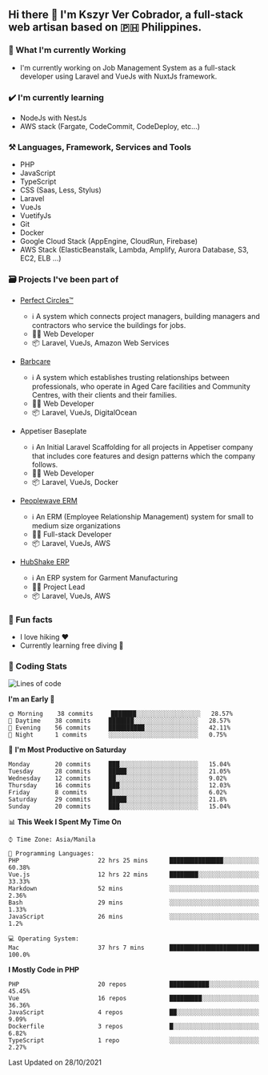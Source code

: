 ## Hi there 👋 I'm Kszyr Ver Cobrador, a full-stack web artisan based on 🇵🇭 Philippines.

### 🚀 What I'm currently Working

- I'm currently working on Job Management System as a full-stack developer using Laravel and VueJs with NuxtJs framework.

### ✔️ I'm currently learning

- NodeJs with NestJs
- AWS stack (Fargate, CodeCommit, CodeDeploy, etc...)

### ⚒️ Languages, Framework, Services and Tools
- PHP
- JavaScript
- TypeScript
- CSS (Saas, Less, Stylus)
- Laravel
- VueJs
- VuetifyJs
- Git
- Docker
- Google Cloud Stack (AppEngine, CloudRun, Firebase)
- AWS Stack (ElasticBeanstalk, Lambda, Amplify, Aurora Database, S3, EC2, ELB ...)


### 🗃 Projects I've been part of

- <a href="https://perfectcircles.com.au/" target="_blank">Perfect Circles™</a>

  - ℹ️ A system which connects project managers, building managers and contractors who service the buildings for jobs.
  - 👨‍💻 Web Developer
  - 📦 Laravel, VueJs, Amazon Web Services

- <a href="https://appetiser.com.au/portfolio/barbcare" target="_blank">Barbcare</a>

  - ℹ️ A system which establishes trusting relationships between professionals, who operate in Aged Care facilities and Community Centres, with their clients and their families.
  - 👨‍💻 Web Developer
  - 📦 Laravel, VueJs, DigitalOcean

- Appetiser Baseplate

  - ℹ️ An Initial Laravel Scaffolding for all projects in Appetiser company that includes core features and design patterns which the company follows.
  - 👨‍💻 Web Developer
  - 📦 Laravel, VueJs, Docker

- <a href="https://peoplewave.co" target="_blank">Peoplewave ERM</a>

  - ℹ️ An ERM (Employee Relationship Management) system for small to medium size organizations
  - 👨‍💻 Full-stack Developer
  - 📦 Laravel, VueJs, AWS

- <a href="https://www.posbang.com/garment-erp" target="_blank">HubShake ERP</a>

  - ℹ️ An ERP system for Garment Manufacturing
  - 👨‍💻 Project Lead
  - 📦 Laravel, VueJs, AWS

### 🌴 Fun facts

- I love hiking ❤️
- Currently learning free diving 🥽

### 🌟 Coding Stats

<!-- WakaTime Stats -->

<!--START_SECTION:waka-->
![Lines of code](https://img.shields.io/badge/From%20Hello%20World%20I%27ve%20Written-524113%20lines%20of%20code-blue)

**I'm an Early 🐤** 

```text
🌞 Morning    38 commits     ███████░░░░░░░░░░░░░░░░░░   28.57% 
🌆 Daytime    38 commits     ███████░░░░░░░░░░░░░░░░░░   28.57% 
🌃 Evening    56 commits     ██████████░░░░░░░░░░░░░░░   42.11% 
🌙 Night      1 commits      ░░░░░░░░░░░░░░░░░░░░░░░░░   0.75%

```
📅 **I'm Most Productive on Saturday** 

```text
Monday       20 commits     ███░░░░░░░░░░░░░░░░░░░░░░   15.04% 
Tuesday      28 commits     █████░░░░░░░░░░░░░░░░░░░░   21.05% 
Wednesday    12 commits     ██░░░░░░░░░░░░░░░░░░░░░░░   9.02% 
Thursday     16 commits     ███░░░░░░░░░░░░░░░░░░░░░░   12.03% 
Friday       8 commits      █░░░░░░░░░░░░░░░░░░░░░░░░   6.02% 
Saturday     29 commits     █████░░░░░░░░░░░░░░░░░░░░   21.8% 
Sunday       20 commits     ███░░░░░░░░░░░░░░░░░░░░░░   15.04%

```


📊 **This Week I Spent My Time On** 

```text
⌚︎ Time Zone: Asia/Manila

💬 Programming Languages: 
PHP                      22 hrs 25 mins      ███████████████░░░░░░░░░░   60.38% 
Vue.js                   12 hrs 22 mins      ████████░░░░░░░░░░░░░░░░░   33.33% 
Markdown                 52 mins             ░░░░░░░░░░░░░░░░░░░░░░░░░   2.36% 
Bash                     29 mins             ░░░░░░░░░░░░░░░░░░░░░░░░░   1.33% 
JavaScript               26 mins             ░░░░░░░░░░░░░░░░░░░░░░░░░   1.2%

💻 Operating System: 
Mac                      37 hrs 7 mins       █████████████████████████   100.0%

```

**I Mostly Code in PHP** 

```text
PHP                      20 repos            ███████████░░░░░░░░░░░░░░   45.45% 
Vue                      16 repos            █████████░░░░░░░░░░░░░░░░   36.36% 
JavaScript               4 repos             ██░░░░░░░░░░░░░░░░░░░░░░░   9.09% 
Dockerfile               3 repos             █░░░░░░░░░░░░░░░░░░░░░░░░   6.82% 
TypeScript               1 repo              ░░░░░░░░░░░░░░░░░░░░░░░░░   2.27%

```



 Last Updated on 28/10/2021
<!--END_SECTION:waka-->
